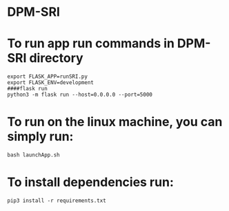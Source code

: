 DPM-SRI
======

# To run app run commands in DPM-SRI directory

```
export FLASK_APP=runSRI.py
export FLASK_ENV=development
####flask run
python3 -m flask run --host=0.0.0.0 --port=5000
```


# To run on the linux machine, you can simply run:

`bash launchApp.sh`

# To install dependencies run:

`pip3 install -r requirements.txt`
